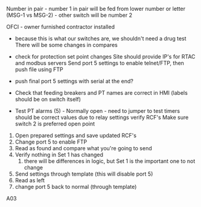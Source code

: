Number in pair - number 1 in pair will be fed from lower number or letter (MSG-1 vs MSG-2) - other switch will be number 2

OFCI - owner furnished contractor installed
- because this is what our switches are, we shouldn't need a drug test
There will be some changes in compares
- check for protection set point changes
Site should provide IP's for RTAC and modbus servers
Send port 5 settings to enable telnet/FTP, then push file using FTP
- push final port 5 settings with serial at the end?

- Check that feeding breakers and PT names are correct in HMI (labels should be on switch itself)
- Test PT alarms (5) - Normally open - need to jumper to test
timers should be correct values due to relay settings
verify RCF's
Make sure switch 2 is preferred open point

1. Open prepared settings and save updated RCF's
2. Change port 5 to enable FTP
3. Read as found and compare what you're going to send
4. Verify nothing in Set 1 has changed
	1. there will be differences in logic, but Set 1 is the important one to not change
5. Send settings through template (this will disable port 5)
6. Read as left
7. change port 5 back to normal (through template)

A03